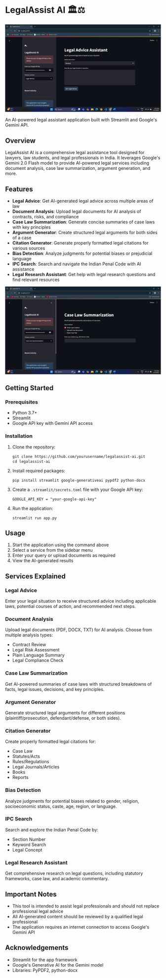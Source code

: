 # LegalAssist AI 🏛️⚖️

![image](https://github.com/keerthanans2006/LEGAL-ASSIST-AI/blob/main/Screenshot%20(6).png?raw=true)

An AI-powered legal assistant application built with Streamlit and Google's Gemini API.

## Overview

LegalAssist AI is a comprehensive legal assistance tool designed for lawyers, law students, and legal professionals in India. It leverages Google's Gemini 2.0 Flash model to provide AI-powered legal services including document analysis, case law summarization, argument generation, and more.

## Features

- **Legal Advice**: Get AI-generated legal advice across multiple areas of law
- **Document Analysis**: Upload legal documents for AI analysis of contracts, risks, and compliance
- **Case Law Summarization**: Generate concise summaries of case laws with key principles
- **Argument Generator**: Create structured legal arguments for both sides of a case
- **Citation Generator**: Generate properly formatted legal citations for various sources
- **Bias Detection**: Analyze judgments for potential biases or prejudicial language
- **IPC Search**: Search and navigate the Indian Penal Code with AI assistance
- **Legal Research Assistant**: Get help with legal research questions and find relevant resources

![sample](https://github.com/keerthanans2006/LEGAL-ASSIST-AI/blob/main/Screenshot%20(8).png?raw=true)

## Getting Started

### Prerequisites

- Python 3.7+
- Streamlit
- Google API key with Gemini API access

### Installation

1. Clone the repository:
   ```
   git clone https://github.com/yourusername/legalassist-ai.git
   cd legalassist-ai
   ```

2. Install required packages:
   ```
   pip install streamlit google-generativeai pypdf2 python-docx
   ```

3. Create a `.streamlit/secrets.toml` file with your Google API key:
   ```
   GOOGLE_API_KEY = "your-google-api-key"
   ```

4. Run the application:
   ```
   streamlit run app.py
   ```

## Usage

1. Start the application using the command above
2. Select a service from the sidebar menu
3. Enter your query or upload documents as required
4. View the AI-generated results

## Services Explained

### Legal Advice
Enter your legal situation to receive structured advice including applicable laws, potential courses of action, and recommended next steps.

### Document Analysis
Upload legal documents (PDF, DOCX, TXT) for AI analysis. Choose from multiple analysis types:
- Contract Review
- Legal Risk Assessment
- Plain Language Summary
- Legal Compliance Check

### Case Law Summarization
Get AI-powered summaries of case laws with structured breakdowns of facts, legal issues, decisions, and key principles.

### Argument Generator
Generate structured legal arguments for different positions (plaintiff/prosecution, defendant/defense, or both sides).

### Citation Generator
Create properly formatted legal citations for:
- Case Law
- Statutes/Acts
- Rules/Regulations
- Legal Journals/Articles
- Books
- Reports

### Bias Detection
Analyze judgments for potential biases related to gender, religion, socioeconomic status, caste, age, region, or language.

### IPC Search
Search and explore the Indian Penal Code by:
- Section Number
- Keyword Search
- Legal Concept

### Legal Research Assistant
Get comprehensive research on legal questions, including statutory frameworks, case law, and academic commentary.

## Important Notes

- This tool is intended to assist legal professionals and should not replace professional legal advice
- All AI-generated content should be reviewed by a qualified legal professional
- The application requires an internet connection to access Google's Gemini API

## Acknowledgements

- Streamlit for the app framework
- Google's Generative AI for the Gemini model
- Libraries: PyPDF2, python-docx
